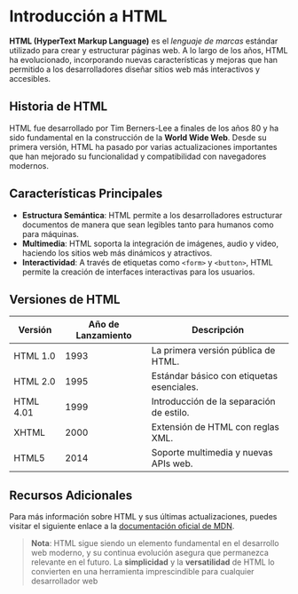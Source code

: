 # Introducción a HTML

**HTML (HyperText Markup Language)** es el *lenguaje de marcas* estándar utilizado para crear y estructurar páginas web. A lo largo de los años, HTML ha evolucionado, incorporando nuevas características y mejoras que han permitido a los desarrolladores diseñar sitios web más interactivos y accesibles.

## Historia de HTML

HTML fue desarrollado por Tim Berners-Lee a finales de los años 80 y ha sido fundamental en la construcción de la **World Wide Web**. Desde su primera versión, HTML ha pasado por varias actualizaciones importantes que han mejorado su funcionalidad y compatibilidad con navegadores modernos.

## Características Principales

- **Estructura Semántica**: HTML permite a los desarrolladores estructurar documentos de manera que sean legibles tanto para humanos como para máquinas.
- **Multimedia**: HTML soporta la integración de imágenes, audio y video, haciendo los sitios web más dinámicos y atractivos.
- **Interactividad**: A través de etiquetas como `<form>` y `<button>`, HTML permite la creación de interfaces interactivas para los usuarios.

## Versiones de HTML

| Versión  | Año de Lanzamiento | Descripción                                          |
|---------|-------------------|------------------------------------------------------|
| HTML 1.0 | 1993              | La primera versión pública de HTML.                  |
| HTML 2.0 | 1995              | Estándar básico con etiquetas esenciales.            |
| HTML 4.01 | 1999             | Introducción de la separación de estilo.             |
| XHTML   | 2000              | Extensión de HTML con reglas XML.                    |
| HTML5   | 2014              | Soporte multimedia y nuevas APIs web.                |

## Recursos Adicionales

Para más información sobre HTML y sus últimas actualizaciones, puedes visitar el siguiente enlace a la [documentación oficial de MDN](https://developer.mozilla.org/es/docs/Web/HTML).

> **Nota**: HTML sigue siendo un elemento fundamental en el desarrollo web moderno, y su continua evolución asegura que permanezca relevante en el futuro. La **simplicidad** y la **versatilidad** de HTML lo convierten en una herramienta imprescindible para cualquier desarrollador web
